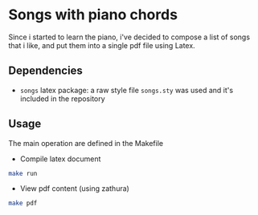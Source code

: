 # Songs with piano chords

Since i started to learn the piano, i've decided to compose a list of songs
that i like, and put them into a single pdf file using Latex.

## Dependencies

* `songs` latex package: a raw style file `songs.sty` was used and it's included in the repository

## Usage

The main operation are defined in the Makefile

* Compile latex document
```bash
make run
```

* View pdf content (using zathura)
```bash
make pdf
```
